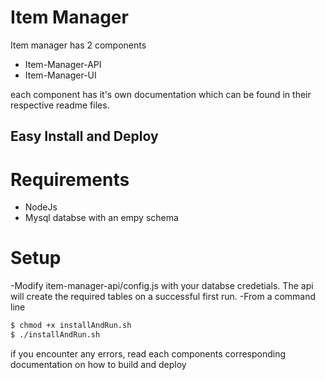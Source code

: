 # Item Manager
Item manager has 2 components
* Item-Manager-API
* Item-Manager-UI

each component has it's own documentation which can be found in their respective readme files.

## Easy Install and Deploy
# Requirements
* NodeJs
* Mysql databse with an empy schema

# Setup
-Modify item-manager-api/config.js with your databse credetials. The api will create the required tables on a successful first run.
-From a command line
```sh
$ chmod +x installAndRun.sh
$ ./installAndRun.sh
```
if you encounter any errors, read each components corresponding documentation on how to build and deploy